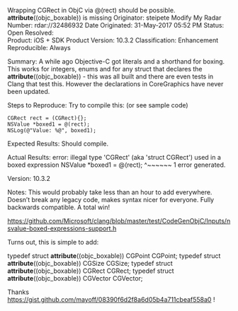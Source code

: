 Wrapping CGRect in ObjC via @(rect) should be possible. __attribute__((objc_boxable)) is missing
Originator:	steipete	Modify My Radar
Number:	rdar://32486932	Date Originated:	31-May-2017 05:52 PM
Status:	Open	Resolved:	
Product:	iOS + SDK	Product Version:	10.3.2
Classification:	Enhancement	Reproducible:	Always
 
Summary:
A while ago Objective-C got literals and a shorthand for boxing. This works for integers, enums and for any struct that declares the __attribute__((objc_boxable)) - this was all built and there are even tests in Clang that test this. However the declarations in CoreGraphics have never been updated.

Steps to Reproduce:
Try to compile this: (or see sample code)

    CGRect rect = (CGRect){};
    NSValue *boxed1 = @(rect);
    NSLog(@"Value: %@", boxed1);

Expected Results:
Should compile.

Actual Results:
error: illegal type 'CGRect' (aka 'struct CGRect') used in a boxed expression
    NSValue *boxed1 = @(rect);
                      ^~~~~~~
1 error generated.

Version:
10.3.2

Notes:
This would probably take less than an hour to add everywhere. Doesn’t break any legacy code, makes syntax nicer for everyone. Fully backwards compatible. A total win!

https://github.com/Microsoft/clang/blob/master/test/CodeGenObjC/Inputs/nsvalue-boxed-expressions-support.h

Turns out, this is simple to add:

typedef struct __attribute__((objc_boxable)) CGPoint CGPoint;
typedef struct __attribute__((objc_boxable)) CGSize CGSize;
typedef struct __attribute__((objc_boxable)) CGRect CGRect;
typedef struct __attribute__((objc_boxable)) CGVector CGVector;

Thanks https://gist.github.com/mayoff/08390f6d2f8a6d05b4a711cbeaf558a0 !